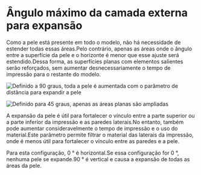 Ângulo máximo da camada externa para expansão
====
Como a pele está presente em todo o modelo, não há necessidade de estender todas essas áreas.Pelo contrário, apenas as áreas onde o ângulo entre a superfície da pele e o horizonte é menor que esse ajuste será estendido.Dessa forma, as superfícies planas com elementos salientes serão reforçados, sem aumentar desnecessariamente o tempo de impressão para o restante do modelo.

![Definido a 90 graus, toda a pele é aumentada com o parâmetro de distância para expandir a pele](../../../articles/images/max_skin_angle_for_expansion_90.png)

![Definido para 45 graus, apenas as áreas planas são ampliadas](../../../articles/images/max_skin_angle_for_expansion_45.png)

A expansão da pele é útil para fortalecer o vínculo entre a parte superior ou a parte inferior da impressão e as paredes laterais.No entanto, também pode aumentar consideravelmente o tempo de impressão e o uso do material.Este parâmetro permite filtrar o material das laterais da impressão, onde é menos útil para fortalecer o vínculo entre as paredes e a pele.

Para esta configuração, 0 ° é horizontal.Se essa configuração for 0 °, nenhuma pele se expande.90 ° é vertical e causa a expansão de todas as áreas da pele.